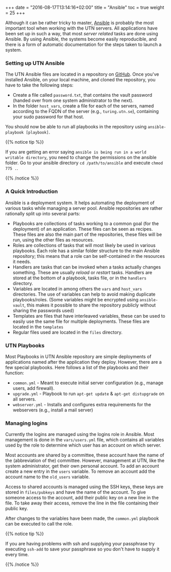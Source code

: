 +++
date = "2016-08-17T13:14:16+02:00"
title = "Ansible"
toc = true
weight = 25
+++

Although it can be rather tricky to master, [Ansible](https://www.ansible.com)
is probably the most important tool when working with the UTN servers. All
applications have been set up in such a way, that most *server related* tasks
are done using Ansible. By using Ansible, the systems become easily
reproducible, and there is a form of automatic documentation for the steps taken
to launch a system.

### Setting up UTN Ansible

The UTN Ansible files are located in a repository on
[GitHub](/development_tools/github). Once you've installed Ansible, on your
local machine, and cloned the repository, you have to take the following steps:

- Create a file called `password.txt`, that contains the vault password (handed
over from one system administrator to the next).
- In the folder `host_vars`, create a file for each of the servers, named
according to the FQDN of the server (e.g., `turing.utn.se`), containing your
sudo password for that host.

You should now be able to run all playbooks in the repository using
`ansible-playbook [playbook]`.

{{% notice tip %}}

If you are getting an error saying `ansible is being run in a world writable directory`, you need to change the permissions on the ansible folder. Go to your ansible directory `cd /path/to/ansible` and execute `chmod 775 .`. 

{{% /notice %}}

### A Quick Introduction

Ansible is a deployment system. It helps automating the deployment of various
tasks while managing a server pool. Ansible repositories are rather rationally
split up into several parts:

- Playbooks are collections of tasks working to a common goal (for the
deployment) of an application. These files can be seen as recipes. These files
are also the main part of the repositories, these files will be run, using the
other files as resources.
- Roles are collections of tasks that will most likely be used in various
playbooks. Each role has a similar folder structure to the main Ansible
repository; this means that a role can be self-contained in the resources it
needs.
- Handlers are tasks that can be invoked when a tasks actually changes
something. These are usually *reload* or *restart* tasks. Handlers are stored
at the bottom of a playbook, tasks file, or in the `handlers` directory.
- Variables are located in among others the `vars` and `host_vars` directories.
The use of variables can help to avoid making duplicate playbooks/roles. (Some
variables might be encrypted using `ansible-vault`, this makes it possible to
share the repository publicly without sharing the passwords used)
- Templates are files that have interleaved variables, these can be used to
easily use the same file for multiple deployments. These files are located in
the `templates`
- Regular files used are located in the `files` directory.

### UTN Playbooks

Most Playbooks in UTN Ansible repository are simple deployments of applications
named after the application they deploy. However, there are a few special
playbooks. Here follows a list of the playbooks and their function:

- `common.yml` - Meant to execute initial server configuration (e.g., manage
users, add firewall).
- `upgrade.yml` - Playbook to run `apt-get update` & `apt-get distupgrade` on
all servers.
- `webserver.yml` - Installs and configures extra requirements for the
webservers (e.g., install a mail server)

### Managing logins

Currently the logins are managed using the logins role in Ansible. Most
management is done in the `vars/users.yml` file, which contains all variables
used by the role to determine which user has an account on which server.

Most accounts are shared by a committee, these account have the name of the
(abbreviation of the) committee. However, management at UTN, like the system
administrator, get their own personal account. To add an account create a new
entry in the `users` variable. To remove an account add the account name to the
`old_users` variable.

Access to shared accounts is managed using the SSH keys, these keys are stored
in `files/pubkeys` and have the name of the account. To give someone access to
the account, add their public key on a new line in the file. To take away their
access, remove the line in the file containing their public key.

After changes to the variables have been made, the `common.yml` playbook can be
executed to call the role.

{{% notice tip %}}

If you are having problems with ssh and supplying your passphrase try executing
`ssh-add` to save your passphrase so you don't have to supply it every time.

{{% /notice %}}
